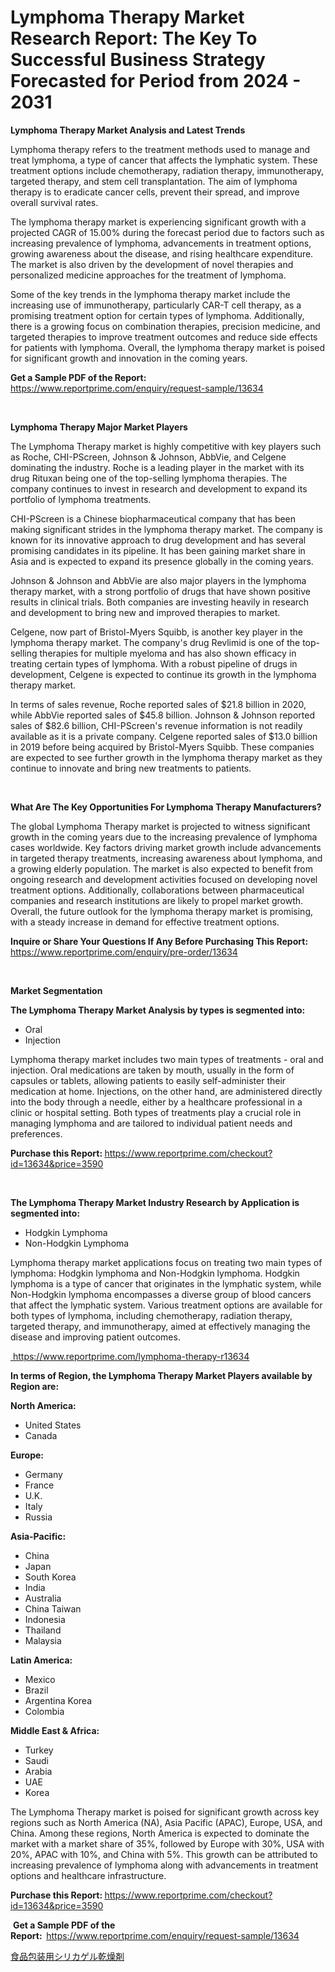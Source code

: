 <p><h1>Lymphoma Therapy Market Research Report: The Key To Successful Business Strategy Forecasted for Period from 2024 - 2031</h1></p><p><strong>Lymphoma Therapy Market Analysis and Latest Trends</strong></p>
<p><p>Lymphoma therapy refers to the treatment methods used to manage and treat lymphoma, a type of cancer that affects the lymphatic system. These treatment options include chemotherapy, radiation therapy, immunotherapy, targeted therapy, and stem cell transplantation. The aim of lymphoma therapy is to eradicate cancer cells, prevent their spread, and improve overall survival rates.</p><p>The lymphoma therapy market is experiencing significant growth with a projected CAGR of 15.00% during the forecast period due to factors such as increasing prevalence of lymphoma, advancements in treatment options, growing awareness about the disease, and rising healthcare expenditure. The market is also driven by the development of novel therapies and personalized medicine approaches for the treatment of lymphoma.</p><p>Some of the key trends in the lymphoma therapy market include the increasing use of immunotherapy, particularly CAR-T cell therapy, as a promising treatment option for certain types of lymphoma. Additionally, there is a growing focus on combination therapies, precision medicine, and targeted therapies to improve treatment outcomes and reduce side effects for patients with lymphoma. Overall, the lymphoma therapy market is poised for significant growth and innovation in the coming years.</p></p>
<p><strong>Get a Sample PDF of the Report:&nbsp;</strong> <a href="https://www.reportprime.com/enquiry/request-sample/13634">https://www.reportprime.com/enquiry/request-sample/13634</a></p>
<p>&nbsp;</p>
<p><strong>Lymphoma Therapy Major Market Players</strong></p>
<p><p>The Lymphoma Therapy market is highly competitive with key players such as Roche, CHI-PScreen, Johnson & Johnson, AbbVie, and Celgene dominating the industry. Roche is a leading player in the market with its drug Rituxan being one of the top-selling lymphoma therapies. The company continues to invest in research and development to expand its portfolio of lymphoma treatments.</p><p>CHI-PScreen is a Chinese biopharmaceutical company that has been making significant strides in the lymphoma therapy market. The company is known for its innovative approach to drug development and has several promising candidates in its pipeline. It has been gaining market share in Asia and is expected to expand its presence globally in the coming years.</p><p>Johnson & Johnson and AbbVie are also major players in the lymphoma therapy market, with a strong portfolio of drugs that have shown positive results in clinical trials. Both companies are investing heavily in research and development to bring new and improved therapies to market.</p><p>Celgene, now part of Bristol-Myers Squibb, is another key player in the lymphoma therapy market. The company's drug Revlimid is one of the top-selling therapies for multiple myeloma and has also shown efficacy in treating certain types of lymphoma. With a robust pipeline of drugs in development, Celgene is expected to continue its growth in the lymphoma therapy market.</p><p>In terms of sales revenue, Roche reported sales of $21.8 billion in 2020, while AbbVie reported sales of $45.8 billion. Johnson & Johnson reported sales of $82.6 billion, CHI-PScreen's revenue information is not readily available as it is a private company. Celgene reported sales of $13.0 billion in 2019 before being acquired by Bristol-Myers Squibb. These companies are expected to see further growth in the lymphoma therapy market as they continue to innovate and bring new treatments to patients.</p></p>
<p>&nbsp;</p>
<p><strong>What Are The Key Opportunities For Lymphoma Therapy Manufacturers?</strong></p>
<p><p>The global Lymphoma Therapy market is projected to witness significant growth in the coming years due to the increasing prevalence of lymphoma cases worldwide. Key factors driving market growth include advancements in targeted therapy treatments, increasing awareness about lymphoma, and a growing elderly population. The market is also expected to benefit from ongoing research and development activities focused on developing novel treatment options. Additionally, collaborations between pharmaceutical companies and research institutions are likely to propel market growth. Overall, the future outlook for the lymphoma therapy market is promising, with a steady increase in demand for effective treatment options.</p></p>
<p><strong>Inquire or Share Your Questions If Any Before Purchasing This Report:</strong> <a href="https://www.reportprime.com/enquiry/pre-order/13634">https://www.reportprime.com/enquiry/pre-order/13634</a></p>
<p>&nbsp;</p>
<p><strong>Market Segmentation</strong></p>
<p><strong>The Lymphoma Therapy Market Analysis by types is segmented into:</strong></p>
<p><ul><li>Oral</li><li>Injection</li></ul></p>
<p><p>Lymphoma therapy market includes two main types of treatments - oral and injection. Oral medications are taken by mouth, usually in the form of capsules or tablets, allowing patients to easily self-administer their medication at home. Injections, on the other hand, are administered directly into the body through a needle, either by a healthcare professional in a clinic or hospital setting. Both types of treatments play a crucial role in managing lymphoma and are tailored to individual patient needs and preferences.</p></p>
<p><strong>Purchase this Report:&nbsp;</strong><a href="https://www.reportprime.com/checkout?id=13634&price=3590">https://www.reportprime.com/checkout?id=13634&price=3590</a></p>
<p>&nbsp;</p>
<p><strong>The Lymphoma Therapy Market Industry Research by Application is segmented into:</strong></p>
<p><ul><li>Hodgkin Lymphoma</li><li>Non-Hodgkin Lymphoma</li></ul></p>
<p><p>Lymphoma therapy market applications focus on treating two main types of lymphoma: Hodgkin lymphoma and Non-Hodgkin lymphoma. Hodgkin lymphoma is a type of cancer that originates in the lymphatic system, while Non-Hodgkin lymphoma encompasses a diverse group of blood cancers that affect the lymphatic system. Various treatment options are available for both types of lymphoma, including chemotherapy, radiation therapy, targeted therapy, and immunotherapy, aimed at effectively managing the disease and improving patient outcomes.</p></p>
<p><a href="https://www.reportprime.com/lymphoma-therapy-r13634">&nbsp;https://www.reportprime.com/lymphoma-therapy-r13634</a></p>
<p><strong>In terms of Region, the Lymphoma Therapy Market Players available by Region are:</strong></p>
<p>
    <p> <strong> North America: </strong>
        <ul>
            <li>United States</li>
            <li>Canada</li>
        </ul>
        </p> 
    <p> <strong> Europe: </strong>
        <ul>
            <li>Germany</li>
            <li>France</li>
            <li>U.K.</li>
            <li>Italy</li>
            <li>Russia</li>
        </ul>
        </p> 
    <p> <strong> Asia-Pacific: </strong>
        <ul>
            <li>China</li>
            <li>Japan</li>
            <li>South Korea</li>
            <li>India</li>
            <li>Australia</li>
            <li>China Taiwan</li>
            <li>Indonesia</li>
            <li>Thailand</li>
            <li>Malaysia</li>
        </ul>
        </p> 
    <p> <strong> Latin America: </strong>
        <ul>
            <li>Mexico</li>
            <li>Brazil</li>
            <li>Argentina Korea</li>
            <li>Colombia</li>
        </ul>
        </p> 
    <p> <strong> Middle East & Africa: </strong>
        <ul>
            <li>Turkey</li>
            <li>Saudi</li>
            <li>Arabia</li>
            <li>UAE</li>
            <li>Korea</li>
        </ul>
    </p>
    </p>
<p><p>The Lymphoma Therapy market is poised for significant growth across key regions such as North America (NA), Asia Pacific (APAC), Europe, USA, and China. Among these regions, North America is expected to dominate the market with a market share of 35%, followed by Europe with 30%, USA with 20%, APAC with 10%, and China with 5%. This growth can be attributed to increasing prevalence of lymphoma along with advancements in treatment options and healthcare infrastructure.</p></p>
<p><strong>Purchase this Report: </strong><a href="https://www.reportprime.com/checkout?id=13634&price=3590">https://www.reportprime.com/checkout?id=13634&price=3590</a></p>
<p>&nbsp;<strong>Get a Sample PDF of the Report:&nbsp;&nbsp;</strong><a href="https://www.reportprime.com/enquiry/request-sample/13634">https://www.reportprime.com/enquiry/request-sample/13634</a></p>
<p><strong></strong></p>
<p><p><a href="https://github.com/sghwr779811674/Market-Research-Report-List-4/blob/main/577606386643.md">食品包装用シリカゲル乾燥剤</a></p></p>